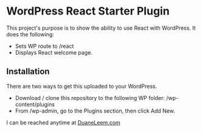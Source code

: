 # WordPress React Starter Plugin

This project's purpose is to show the ability to use React with WordPress. It does the following:

* Sets WP route to /react
* Displays React welcome page.

## Installation

There are two ways to get this uploaded to your WordPress.

* Download / clone this repository to the following WP folder: /wp-content/plugins
* From /wp-admin, go to the Plugins section, then click Add New.

I can be reached anytime at [DuaneLeem.com](https://duaneleem.com)